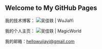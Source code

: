 ## Welcome to My GitHub Pages

我的技术博客： ![吴佳轶 | WuJiaYi](http://www.wujiayi.vip)


我的个人主页： ![吴佳轶 | MagicWorld](http://www.magicworld.vip)


我的邮箱：hellowujiayi@gmail.com


